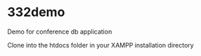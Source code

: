 # 332demo
Demo for conference db application

Clone into the htdocs folder in your XAMPP installation directory
